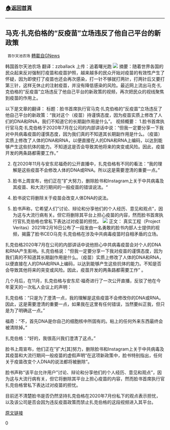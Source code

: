 ###  [:house:返回首頁](https://github.com/ourhimalayas/txt)
---


## 马克·扎克伯格的“反疫苗”立场违反了他自己平台的新政策
` 首尔天池农场` [轉載自GNews](https://gnews.org/zh-hans/1541959/)

韩国首尔天池农场
翻译：zzballack
上传：追着曙光跑
![](https://assets.gnews.org/wp-content/uploads/2021/09/919封面.jpeg)
摘要：随着世界各国的民众起来反对强制打疫苗和疫苗护照，越来越多的民众开始对疫苗的有效性产生了怀疑，因为即使打了疫苗也还会再次感染，打一针不够就打两针，打两针后又要打第三针，这样无休止的注射疫苗，并没有降低感染的风险。最近网上流出马克·扎克伯格的“反疫苗”立场违反了他自己平台的新政策的视频，再次把民众的视线聚焦到疫苗的作用上。

以下是文章的翻译：
标题：脸书首席执行官马克·扎克伯格的“反疫苗”立场违反了他自己平台的新政策：“我对这个（疫苗）持谨慎态度，因为疫苗实质上修改了人们的DNA和RNA，我们不知道它的长期副作用是什么”。
视频概要：
1.脸书首席执行官马克·扎克伯格于2020年7月在公司的内部讲话中说：“但我一定要分享一下我对中共病毒疫苗的谨慎态度，因为我们真的不知道其长期副作用是什么。（疫苗）实质上修改了人体的DNA和RNA，以便直接在人的DNA和RNA上编码，以达到能够产生这些抗体的能力。不知道这是否会导致其他将来的突变或风险。因此，疫苗开发的两条路都需要工作。”

2. 在2020年11月与安东尼福奇的公开直播中，扎克伯格有不同的看法：“我的理解是这些疫苗不会修改人体的DNA或RNA。所以这是需要澄清的重要一点。”

3. 脸书上周宣布，他们正在”扩大努力，删除脸书和Instagram上关于中共病毒及其疫苗、和大流行期间的一般疫苗的错误说法。“

4. 脸书说它将删除关于疫苗会改变人体DNA的说法。

5. 脸书声称，它希望人们”讨论、辩论和分享他们的个人经历、意见和观点”，因为这与大流行病有关。但它将删除其平台上担心疫苗的内容，然而脸书首席执行官扎克伯格也曾私下表达过对疫苗的担忧。
![](https://assets.gnews.org/wp-content/uploads/2021/09/919插图.jpeg)
正文：
真实工程（Project Veritas）2021年2月16日公布了一段发由一名勇敢的脸书内部人士提供的视频，揭露了脸书CEO马克·扎克伯格在涉及中共病毒疫苗时自相矛盾的立场。

扎克伯格2020年7月在公司的内部讲话中说他担心中共病毒疫苗会对个人的DNA和RNA产生影响。扎克伯格说：”但我一定要分享一下我对疫苗的谨慎态度，因为我们真的不知道其长期副作用是什么。（疫苗）实质上修改了人体的DNA和RNA，以便直接在人的DNA和RNA上编码，以达到能够产生这些抗体的能力。不知是否会导致其他将来的突变或风险。因此，疫苗开发的两条路都需要工作” 。

几个月后，在11月，扎克伯格与安东尼·福奇进行了一次公开直播，反驳了他在今年夏天的一次私人会议上的声明：

扎克伯格：“只是为了澄清一点，我的理解是这些疫苗不会修改你的DNA或RNA。因此，这是需要澄清的重要一点，如果我在这里有任何错误，当然要纠正我，但只是为了明确这一点。”

福奇：“不，首先DNA是你自己的细胞核中所固有的。粘上的任何外来东西最终会被清除掉。”

扎克伯格：“好的，我很高兴我们澄清了这点。”

脸书上周宣布，他们正在”扩大[其]努力，删除脸书和Instagram上关于中共病毒及其疫苗和大流行期间一般疫苗的虚假声明“在这项新政策中，脸书特别指出，任何关于疫苗改变个人DNA的说法都将被删除”。

脸书声称“该平台允许用户”讨论、辩论和分享他们的个人经历、意见和观点”，因为这与大流行病有关，但它将删除其平台上担心疫苗的内容，然而脸书首席执行官扎克伯格曾私下表达过对疫苗的担忧。

目前还不清楚脸书是否仍然坚持扎克伯格在2020年7月份私下的观点表示担忧，以及该公司是否会因为违反疫苗政策而禁止扎克伯格的这段视频进入其平台。


[原文链接](https://www.projectveritas.com/news/facebook-ceo-mark-zuckerberg-takes-anti-vax-stance-in-violation-of-his-own/)

0
